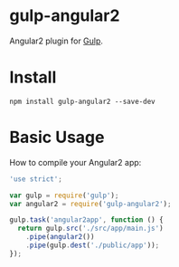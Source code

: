 # gulp-angular2

Angular2 plugin for [Gulp](https://github.com/gulpjs/gulp).

# Install

```
npm install gulp-angular2 --save-dev
```

# Basic Usage

How to compile your Angular2 app:

```javascript
'use strict';

var gulp = require('gulp');
var angular2 = require('gulp-angular2');

gulp.task('angular2app', function () {
  return gulp.src('./src/app/main.js')
    .pipe(angular2())
    .pipe(gulp.dest('./public/app'));
});
```
